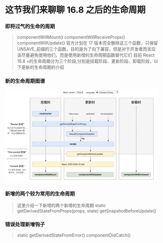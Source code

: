 # 这节我们来聊聊 16.8 之后的生命周期

### 即将过气的生命的周期

> componentWillMount()
> componentWillReceiveProps()
> componentWillUpdate()
> 官方计划在 17 版本完全删除这三个函数，只保留 UNSAVE\_前缀的三个函数，目的是为了向下兼容，但是对于开发者而言应该尽量避免使用他们，而是使用新增的生命周期函数替代它们
> 目前 React 16.8 +的生命周期分为三个阶段,分别是挂载阶段、更新阶段、卸载阶段，以下是新的生命周期的介绍

### 新的生命周期图谱

![react-leftCycle](./img/react-lefecycle2020-04-06.jpg)

### 新增的两个较为常用的生命周期

> 这里介绍一下新增的两个新增的生命周期
> static getDerivedStateFromProps(props, state)
> getSnapshotBeforeUpdate()

### 错误处理新增钩子

> static getDerivedStateFromError()
> componentDidCatch()

```js
```
